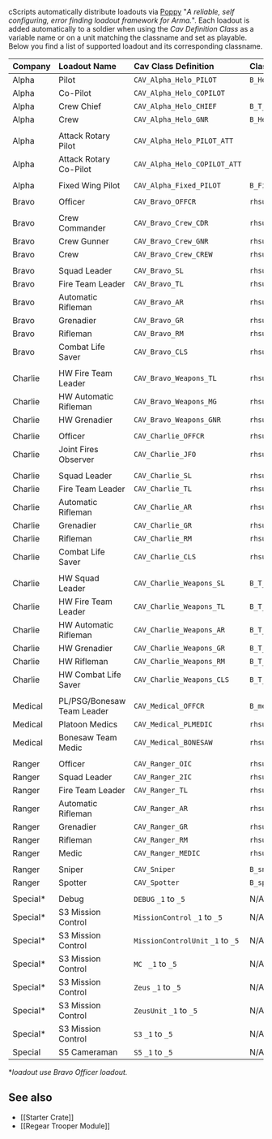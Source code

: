 cScripts automatically distribute loadouts via [Poppy](https://github.com/BaerMitUmlaut/Poppy/) "*A reliable, self configuring, error finding loadout framework for Arma.*". Each loadout is added automatically to a soldier when using the _Cav Definition Class_ as a variable name or on a unit matching the classname and set as playable. Below you find a list of supported loadout and its corresponding classname.

| Company   | Loadout Name               | Cav Class Definition              | Classname                             |
|:----------|:---------------------------|:----------------------------------|:--------------------------------------|
| Alpha     | Pilot                      | `CAV_Alpha_Helo_PILOT`            | `B_Helipilot_F`                       |
| Alpha     | Co-Pilot                   | `CAV_Alpha_Helo_COPILOT`          |                                       |
| Alpha     | Crew Chief                 | `CAV_Alpha_Helo_CHIEF`            | `B_T_Helicrew_F`                      |
| Alpha     | Crew                       | `CAV_Alpha_Helo_GNR`              | `B_Helicrew_F`                        |
|           |                            |                                   |                                       |
| Alpha     | Attack Rotary Pilot        | `CAV_Alpha_Helo_PILOT_ATT`        |                                       |
| Alpha     | Attack Rotary Co-Pilot     | `CAV_Alpha_Helo_COPILOT_ATT`      |                                       |
|           |                            |                                   |                                       |
| Alpha     | Fixed Wing Pilot           | `CAV_Alpha_Fixed_PILOT`           | `B_Fighter_Pilot_F`                   |
|           |                            |                                   |                                       |
| Bravo     | Officer                    | `CAV_Bravo_OFFCR`                 | `rhsusf_army_ocp_officer`             |
|           |                            |                                   |                                       |
| Bravo     | Crew Commander             | `CAV_Bravo_Crew_CDR`              | `rhsusf_army_ocp_combatcrewman`       |
| Bravo     | Crew Gunner                | `CAV_Bravo_Crew_GNR`              | `rhsusf_army_ocp_crewman`             |
| Bravo     | Crew                       | `CAV_Bravo_Crew_CREW`             | `rhsusf_army_ocp_driver`              |
|           |                            |                                   |                                       |
| Bravo     | Squad Leader               | `CAV_Bravo_SL`                    | `rhsusf_army_ocp_squadleader`         |
| Bravo     | Fire Team Leader           | `CAV_Bravo_TL`                    | `rhsusf_army_ocp_teamleader`          |
| Bravo     | Automatic Rifleman         | `CAV_Bravo_AR`                    | `rhsusf_army_ocp_autorifleman`        |
| Bravo     | Grenadier                  | `CAV_Bravo_GR`                    | `rhsusf_army_ocp_grenadier`           |
| Bravo     | Rifleman                   | `CAV_Bravo_RM`                    | `rhsusf_army_ocp_rifleman`            |
| Bravo     | Combat Life Saver          | `CAV_Bravo_CLS`                   | `rhsusf_army_ocp_medic`               |
|           |                            |                                   |                                       |
| Charlie   | HW Fire Team Leader        | `CAV_Bravo_Weapons_TL`            | `rhsusf_army_ocp_machinegunnera`      |
| Charlie   | HW Automatic Rifleman      | `CAV_Bravo_Weapons_MG`            | `rhsusf_army_ocp_machinegunner`       |
| Charlie   | HW Grenadier               | `CAV_Bravo_Weapons_GNR`           | `rhsusf_army_ocp_javelin`             |
|           |                            |                                   |                                       |
| Charlie   | Officer                    | `CAV_Charlie_OFFCR`               | `rhsusf_army_ocp_arb_riflemanl`       |
| Charlie   | Joint Fires Observer       | `CAV_Charlie_JFO`                 | `rhsusf_army_ocp_jfo`                 |
|           |                            |                                   |                                       |
| Charlie   | Squad Leader               | `CAV_Charlie_SL`                  | `rhsusf_army_ocp_arb_squadleader`     |
| Charlie   | Fire Team Leader           | `CAV_Charlie_TL`                  | `rhsusf_army_ocp_arb_teamleader`      |
| Charlie   | Automatic Rifleman         | `CAV_Charlie_AR`                  | `rhsusf_army_ocp_arb_autorifleman`    |
| Charlie   | Grenadier                  | `CAV_Charlie_GR`                  | `rhsusf_army_ocp_arb_grenadier`       |
| Charlie   | Rifleman                   | `CAV_Charlie_RM`                  | `rhsusf_army_ocp_arb_rifleman`        |
| Charlie   | Combat Life Saver          | `CAV_Charlie_CLS`                 | `rhsusf_army_ocp_arb_medic`           |
|           |                            |                                   |                                       |
| Charlie   | HW Squad Leader            | `CAV_Charlie_Weapons_SL`          | `B_T_Soldier_SL_F`                    |
| Charlie   | HW Fire Team Leader        | `CAV_Charlie_Weapons_TL`          | `B_T_Soldier_TL_F`                    |
| Charlie   | HW Automatic Rifleman      | `CAV_Charlie_Weapons_AR`          | `B_T_Engineer_F`                      |
| Charlie   | HW Grenadier               | `CAV_Charlie_Weapons_GR`          | `B_T_Soldier_Repair_F`                |
| Charlie   | HW Rifleman                | `CAV_Charlie_Weapons_RM`          | `B_T_soldier_mine_F`                  |
| Charlie   | HW Combat Life Saver       | `CAV_Charlie_Weapons_CLS`         | `B_T_Soldier_Exp_F`                   |
|           |                            |                                   |                                       |
| Medical   | PL/PSG/Bonesaw Team Leader | `CAV_Medical_OFFCR`               | `B_medic_F`                           |
| Medical   | Platoon Medics             | `CAV_Medical_PLMEDIC`             | `rhsusf_navy_marpat_d_medic`          |
| Medical   | Bonesaw Team Medic         | `CAV_Medical_BONESAW`             | `rhsusf_navy_marpat_wd_medic`         |
|           |                            |                                   |                                       |
| Ranger    | Officer                    | `CAV_Ranger_OIC`                  | `rhsusf_socom_marsoc_elementleader`   |
| Ranger    | Squad Leader               | `CAV_Ranger_2IC`                  | `rhsusf_socom_marsoc_teamchief `      |
| Ranger    | Fire Team Leader           | `CAV_Ranger_TL `                  | `rhsusf_socom_marsoc_teamleader`      |
| Ranger    | Automatic Rifleman         | `CAV_Ranger_AR `                  | `rhsusf_socom_marsoc_cso_mechanic`    |
| Ranger    | Grenadier                  | `CAV_Ranger_GR `                  | `rhsusf_socom_marsoc_cso_grenadier`   |
| Ranger    | Rifleman                   | `CAV_Ranger_RM `                  | `rhsusf_socom_marsoc_cso`             |
| Ranger    | Medic                      | `CAV_Ranger_MEDIC`                | `rhsusf_socom_marsoc_sarc `           |
|           |                            |                                   |                                       |
| Ranger    | Sniper                     | `CAV_Sniper`                      | `B_sniper_F  `                        |
| Ranger    | Spotter                    | `CAV_Spotter `                    | `B_spotter_F  `                       |
|           |                            |                                   |                                       |
| Special*  | Debug                      | `DEBUG` `_1` to `_5`              | N/A                                   |
| Special*  | S3 Mission Control         | `MissionControl` `_1` to `_5`     | N/A                                   |
| Special*  | S3 Mission Control         | `MissionControlUnit` `_1` to `_5` | N/A                                   |
| Special*  | S3 Mission Control         | `MC ` `_1` to `_5`                | N/A                                   |
| Special*  | S3 Mission Control         | `Zeus` `_1` to `_5`               | N/A                                   |
| Special*  | S3 Mission Control         | `ZeusUnit` `_1` to `_5`           | N/A                                   |
| Special*  | S3 Mission Control         | `S3` `_1` to `_5`                 | N/A                                   |
| Special   | S5 Cameraman               | `S5` `_1` to `_5`                 | N/A                                   |

**loadout use Bravo Officer loadout.*

## See also
* [[Starter Crate]]
* [[Regear Trooper Module]]